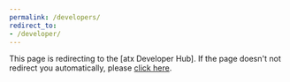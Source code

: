 ```yaml
---
permalink: /developers/
redirect_to:
- /developer/
---
```


This page is redirecting to the [atx Developer Hub].  If the page doesn't not redirect you automatically, please <a href="{{site.baseurl}}/developer/">click here</a>.
